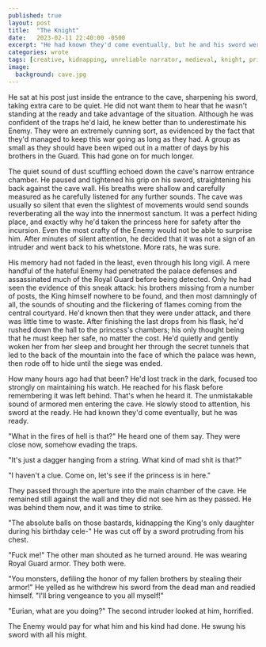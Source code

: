 ```yaml
---
published: true
layout: post
title:  "The Knight"
date:   2023-02-11 22:40:00 -0500
excerpt: "He had known they'd come eventually, but he and his sword were at the ready."
categories: wrote
tags: [creative, kidnapping, unreliable narrator, medieval, knight, princess, drunk]
image:
  background: cave.jpg
---
```

He sat at his post just inside the entrance to the cave, sharpening his sword, taking extra care to be quiet. He did not want them to hear that he wasn't standing at the ready and take advantage of the situation. Although he was confident of the traps he'd laid, he knew better than to underestimate his Enemy. They were an extremely cunning sort, as evidenced by the fact that they'd managed to keep this war going as long as they had. A group as small as they should have been wiped out in a matter of days by his brothers in the Guard. This had gone on for much longer. 

The quiet sound of dust scuffling echoed down the cave's narrow entrance chamber. He paused and tightened his grip on his sword, straightening his back against the cave wall. His breaths were shallow and carefully measured as he carefully listened for any further sounds. The cave was usually so silent that even the slightest of movements would send sounds reverberating all the way into the innermost sanctum. It was a perfect hiding place, and exactly why he'd taken the princess here for safety after the incursion. Even the most crafty of the Enemy would not be able to surprise him. After minutes of silent attention, he decided that it was not a sign of an intruder and went back to his whetstone. More rats, he was sure.

His memory had not faded in the least, even through his long vigil. A mere handful of the hateful Enemy had penetrated the palace defenses and assassinated much of the Royal Guard before being detected. Only he had seen the evidence of this sneak attack: his brothers missing from a number of posts, the King himself nowhere to be found, and then most damningly of all, the sounds of shouting and the flickering of flames coming from the central courtyard. He'd known then that they were under attack, and there was little time to waste. After finishing the last drops from his flask, he'd rushed down the hall to the princess's chambers; his only thought being that he must keep her safe, no matter the cost. He'd quietly and gently woken her from her sleep and brought her through the secret tunnels that led to the back of the mountain into the face of which the palace was hewn, then rode off to hide until the siege was ended.

How many hours ago had that been? He'd lost track in the dark, focused too strongly on maintaining his watch. He reached for his flask before remembering it was left behind. That's when he heard it. The unmistakable sound of armored men entering the cave. He slowly stood to attention, his sword at the ready. He had known they'd come eventually, but he was ready. 

"What in the fires of hell is that?" He heard one of them say. They were close now, somehow evading the traps. 

"It's just a dagger hanging from a string. What kind of mad shit is that?"

"I haven't a clue. Come on, let's see if the princess is in here."

They passed through the aperture into the main chamber of the cave. He remained still against the wall and they did not see him as they passed. He was behind them now, and it was time to strike.

"The absolute balls on those bastards, kidnapping the King's only daughter during his birthday cele-" He was cut off by a sword protruding from his chest. 

"Fuck me!" The other man shouted as he turned around. He was wearing Royal Guard armor. They both were.

"You monsters, defiling the honor of my fallen brothers by stealing their armor!" He yelled as he withdrew his sword from the dead man and readied himself. "I'll bring vengeance to you all myself!"

"Eurian, what are you doing?" The second intruder looked at him, horrified. 

The Enemy would pay for what him and his kind had done. He swung his sword with all his might.